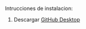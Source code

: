 Intrucciones de instalacion:


1. Descargar <a href="/Descargas/GitHubDesktopSetup.exe" download> GitHub Desktop </a>

